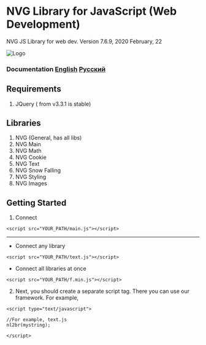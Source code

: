 # NVG Library for JavaScript (Web Development)
NVG JS Library for web dev. Version 7.6.9, 2020 February, 22

![Logo](https://github.com/lonagi/nvg-js/blob/master/img/NVG%20JS.png)

### Documentation [English](http://docs.nvg-team.com/js) [Русский](http://docs.nvg-team.com/js/ru/) 

## Requirements
1. JQuery ( from v3.3.1 is stable)

## Libraries
1. NVG (General, has all libs)
2. NVG Main
3. NVG Math
4. NVG Cookie
5. NVG Text
6. NVG Snow Falling
7. NVG Styling
8. NVG Images

## Getting Started
1. Connect

```
<script src="YOUR_PATH/main.js"></script>
```
____________________________________________________________________
* Connect any library
```
<script src="YOUR_PATH/text.js"></script>
```

* Connect all libraries at once
```
<script src="YOUR_PATH/f.min.js"></script>
```

2. Next, you should create a separate script tag. There you can use our framework.
For example,
```
<script type="text/javascript">

//For example, text.js
nl2br(mystring);

</script>
```